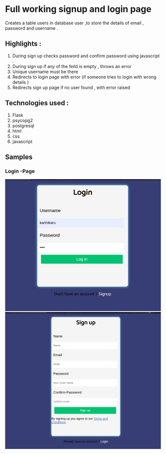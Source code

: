 # Full working signup and login page

Creates a table users in database user ,to store the details of  email , password and username .

## Highlights :

1) During sign up checks password and confirm password using javascript .
2) During sign up if any of the feild is empty , throws an error 
3) Unique username must be there 
4) Redirects to login page with error (if someone tries to login with wrong details )
5) Redirects sign up page if no user found , with error raised 

## Technologies used :

1) Flask 
2) psycopg2 
3) postgresql 
4) html
5) css
6) javascript 

## Samples 

### Login -Page 

![alt text](https://github.com/karthik-siru/Login_and_Sign_up_page/blob/main/samples/login.png) <br>
![alt text](https://github.com/karthik-siru/Login_and_Sign_up_page/blob/main/samples/signup.png)